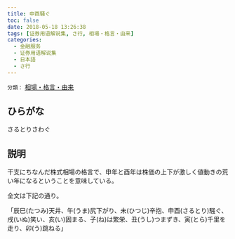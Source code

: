 ```yaml
---
title: 申酉騒ぐ
toc: false
date: 2018-05-18 13:26:38
tags: [证券用语解说集, さ行, 相場・格言・由来]
categories:
  - 金融服务
  - 证券用语解说集
  - 日本語
  - さ行
---
```


`分類：` [相場・格言・由来](/tags/相場・格言・由来/)

## ひらがな

さるとりさわぐ

## 説明

干支にちなんだ株式相場の格言で、申年と酉年は株価の上下が激しく値動きの荒い年になるということを意味している。

全文は下記の通り。

「辰巳(たつみ)天井、午(うま)尻下がり、未(ひつじ)辛抱、申酉(さるとり)騒ぐ、戌(いぬ)笑い、亥(い)固まる、子(ね)は繁栄、丑(うし)つまずき、寅(とら)千里を走り、卯(う)跳ねる」
